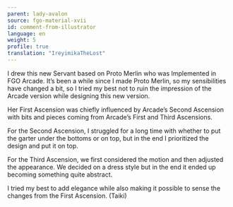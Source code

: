```yaml
---
parent: lady-avalon
source: fgo-material-xvii
id: comment-from-illustrator
language: en
weight: 5
profile: true
translation: "IreyimikaTheLost"
---
```


I drew this new Servant based on Proto Merlin who was Implemented in FGO Arcade. It’s been a while since I made Proto Merlin, so my sensibilities have changed a bit, so I tried my best not to ruin the impression of the Arcade version while designing this new version.

Her First Ascension was chiefly influenced by Arcade’s Second Ascension with bits and pieces coming from Arcade’s First and Third Ascensions.

For the Second Ascension, I struggled for a long time with whether to put the garter under the bottoms or on top, but in the end I prioritized the design and put it on top.

For the Third Ascension, we first considered the motion and then adjusted the appearance. We decided on a dress style but in the end it ended up becoming something quite abstract.

I tried my best to add elegance while also making it possible to sense the changes from the First Ascension. (Taiki)
